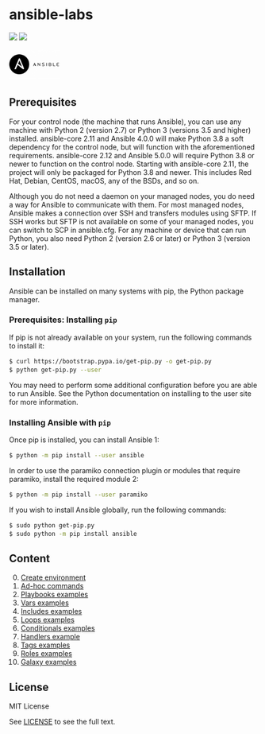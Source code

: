 # ansible-labs

![](https://img.shields.io/badge/ansible-v2.10.13-white?logo=ansible)
![](https://img.shields.io/badge/ubuntu-20.04-critical?logo=ubuntu)

<img src="images/ansible-header-1024x640.png" width="20%" />

## Prerequisites

For your control node (the machine that runs Ansible), you can use any machine with Python 2 (version 2.7) or Python 3 (versions 3.5 and higher) installed. ansible-core 2.11 and Ansible 4.0.0 will make Python 3.8 a soft dependency for the control node, but will function with the aforementioned requirements. ansible-core 2.12 and Ansible 5.0.0 will require Python 3.8 or newer to function on the control node. Starting with ansible-core 2.11, the project will only be packaged for Python 3.8 and newer. This includes Red Hat, Debian, CentOS, macOS, any of the BSDs, and so on.

Although you do not need a daemon on your managed nodes, you do need a way for Ansible to communicate with them. For most managed nodes, Ansible makes a connection over SSH and transfers modules using SFTP. If SSH works but SFTP is not available on some of your managed nodes, you can switch to SCP in ansible.cfg. For any machine or device that can run Python, you also need Python 2 (version 2.6 or later) or Python 3 (version 3.5 or later).

## Installation

Ansible can be installed on many systems with pip, the Python package manager.

### Prerequisites: Installing `pip`
If pip is not already available on your system, run the following commands to install it:

```sh
$ curl https://bootstrap.pypa.io/get-pip.py -o get-pip.py
$ python get-pip.py --user
```
You may need to perform some additional configuration before you are able to run Ansible. See the Python documentation on installing to the user site for more information.

### Installing Ansible with `pip`

Once pip is installed, you can install Ansible 1:
```sh
$ python -m pip install --user ansible
```

In order to use the paramiko connection plugin or modules that require paramiko, install the required module 2:
```sh
$ python -m pip install --user paramiko
```

If you wish to install Ansible globally, run the following commands:
```sh
$ sudo python get-pip.py
$ sudo python -m pip install ansible
```

## Content

0. [Create environment](0.environment)
1. [Ad-hoc commands](1.ad-hoc)
2. [Playbooks examples](2.playbooks)
3. [Vars examples](3.vars)
4. [Includes examples](4.includes)
5. [Loops examples](5.loops)
6. [Conditionals examples](6.conditionals)
7. [Handlers example](7.handlers)
8. [Tags examples](8.tags)
9. [Roles examples](9.roles)
10. [Galaxy examples](10.galaxy)

## License

MIT License

See [LICENSE](https://github.com/aramirol/ansible-labs/blob/main/LICENSE) to see the full text.
